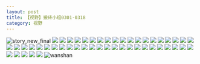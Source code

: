 ```yaml
---
layout: post
title: 【视野】搬砖小组0301-0318
category: 视野
---
```

![story_new_final](http://rdr022gcy.hd-bkt.clouddn.com/img/story_new_final_0322.png)
![](http://rdr022gcy.hd-bkt.clouddn.com/img/xiaozu-0319-1.PNG)
![](http://rdr022gcy.hd-bkt.clouddn.com/img/xiaozu-0319-2.PNG)
![](http://rdr022gcy.hd-bkt.clouddn.com/img/xiaozu-0319-3.PNG)
![](http://rdr022gcy.hd-bkt.clouddn.com/img/xiaozu-0319-4.PNG)
![](http://rdr022gcy.hd-bkt.clouddn.com/img/xiaozu-0319-5.PNG)
![](http://rdr022gcy.hd-bkt.clouddn.com/img/xiaozu-0319-6.PNG)
![](http://rdr022gcy.hd-bkt.clouddn.com/img/xiaozu-0319-7.PNG)
![](http://rdr022gcy.hd-bkt.clouddn.com/img/xiaozu-0319-8.PNG)
![](http://rdr022gcy.hd-bkt.clouddn.com/img/xiaozu-0319-9.PNG)
![](http://rdr022gcy.hd-bkt.clouddn.com/img/xiaozu-0319-10.PNG)
![](http://rdr022gcy.hd-bkt.clouddn.com/img/xiaozu-0319-11.PNG)
![](http://rdr022gcy.hd-bkt.clouddn.com/img/xiaozu-0319-12.PNG)
![](http://rdr022gcy.hd-bkt.clouddn.com/img/xiaozu-0319-13.PNG)
![](http://rdr022gcy.hd-bkt.clouddn.com/img/xiaozu-0319-14.PNG)
![](http://rdr022gcy.hd-bkt.clouddn.com/img/xiaozu-0319-15.PNG)
![](http://rdr022gcy.hd-bkt.clouddn.com/img/xiaozu-0319-16.PNG)
![](http://rdr022gcy.hd-bkt.clouddn.com/img/xiaozu-0319-17.PNG)
![](http://rdr022gcy.hd-bkt.clouddn.com/img/xiaozu-0319-18.PNG)
![](http://rdr022gcy.hd-bkt.clouddn.com/img/xiaozu-0319-19.PNG)
![](http://rdr022gcy.hd-bkt.clouddn.com/img/xiaozu-0319-20.PNG)
![](http://rdr022gcy.hd-bkt.clouddn.com/img/xiaozu-0319-21.PNG)
![](http://rdr022gcy.hd-bkt.clouddn.com/img/xiaozu-0319-22.PNG)
![](http://rdr022gcy.hd-bkt.clouddn.com/img/xiaozu-0319-23.PNG)
![](http://rdr022gcy.hd-bkt.clouddn.com/img/xiaozu-0319-24.PNG)
![](http://rdr022gcy.hd-bkt.clouddn.com/img/xiaozu-0319-25.PNG)
![](http://rdr022gcy.hd-bkt.clouddn.com/img/xiaozu-0319-26.PNG)
![](http://rdr022gcy.hd-bkt.clouddn.com/img/xiaozu-0319-27.PNG)
![](http://rdr022gcy.hd-bkt.clouddn.com/img/xiaozu-0319-28.PNG)
![](http://rdr022gcy.hd-bkt.clouddn.com/img/xiaozu-0319-29.PNG)
![](http://rdr022gcy.hd-bkt.clouddn.com/img/xiaozu-0319-30.PNG)
![](http://rdr022gcy.hd-bkt.clouddn.com/img/xiaozu-0319-31.PNG)
![](http://rdr022gcy.hd-bkt.clouddn.com/img/xiaozu-0319-32.PNG)
![](http://rdr022gcy.hd-bkt.clouddn.com/img/xiaozu-0319-33.PNG)
![](http://rdr022gcy.hd-bkt.clouddn.com/img/xiaozu-0319-34.PNG)
![](http://rdr022gcy.hd-bkt.clouddn.com/img/xiaozu-0319-35.PNG)
![](http://rdr022gcy.hd-bkt.clouddn.com/img/xiaozu-0319-36.PNG)
![](http://rdr022gcy.hd-bkt.clouddn.com/img/xiaozu-0319-37.PNG)
![](http://rdr022gcy.hd-bkt.clouddn.com/img/xiaozu-0319-38.PNG)
![](http://rdr022gcy.hd-bkt.clouddn.com/img/xiaozu-0319-39.PNG)
![](http://rdr022gcy.hd-bkt.clouddn.com/img/xiaozu-0319-40.PNG)
![](http://rdr022gcy.hd-bkt.clouddn.com/img/xiaozu-0319-41.PNG)
![](http://rdr022gcy.hd-bkt.clouddn.com/img/xiaozu-0319-42.PNG)
![](http://rdr022gcy.hd-bkt.clouddn.com/img/xiaozu-0319-43.PNG)
![](http://rdr022gcy.hd-bkt.clouddn.com/img/xiaozu-0319-44.PNG)
![](http://rdr022gcy.hd-bkt.clouddn.com/img/xiaozu-0319-45.PNG)
![](http://rdr022gcy.hd-bkt.clouddn.com/img/xiaozu-0319-46.PNG)
![](http://rdr022gcy.hd-bkt.clouddn.com/img/xiaozu-0319-47.PNG)
![](http://rdr022gcy.hd-bkt.clouddn.com/img/xiaozu-0319-48.PNG)
![](http://rdr022gcy.hd-bkt.clouddn.com/img/xiaozu-0319-49.PNG)
![wanshan](http://rdr022gcy.hd-bkt.clouddn.com/img/wanshan.png)
